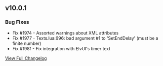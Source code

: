 
## v10.0.1
### Bug Fixes
* Fix #1974 - Assorted warnings about XML attributes
* Fix #1977 - Texts.lua:696: bad argument #1 to 'SetEndDelay' (must be a finite number)
* Fix #1981 - Fix integration with ElvUI's timer text


[View Full Changelog](https://github.com/ascott18/TellMeWhen/blob/530f5306b0d4a8db35a98f54a3bdbba968a40276/CHANGELOG.md)

